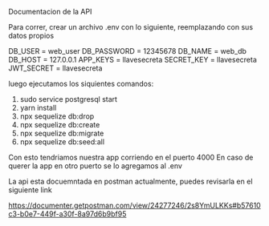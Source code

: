 Documentacion de la API

Para correr, crear un archivo .env con lo siguiente, reemplazando con sus datos propios

DB_USER = web_user
DB_PASSWORD = 12345678
DB_NAME = web_db
DB_HOST = 127.0.0.1
APP_KEYS = llavesecreta
SECRET_KEY = llavesecreta
JWT_SECRET = llavesecreta

luego ejecutamos los siquientes comandos:

1) sudo service postgresql start
2) yarn install
3) npx sequelize db:drop
4) npx sequelize db:create
5) npx sequelize db:migrate
6) npx sequelize db:seed:all

Con esto tendriamos nuestra app corriendo en el puerto 4000
En caso de querer la app en otro puerto se lo agregamos al .env

La api esta docuemntada en postman actualmente, puedes revisarla en el siguiente link

https://documenter.getpostman.com/view/24277246/2s8YmULKKs#b57610c3-b0e7-449f-a30f-8a97d6b9bf95